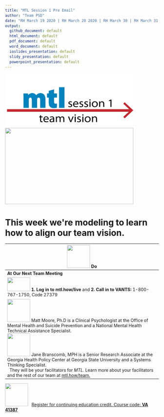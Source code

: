 ```yaml
---
title: "MTL Session 1 Pre Email"
author: "Team PSD"
date: "RH March 19 2020 | RH March 20 2020 | RH March 30 | RH March 31 2020 | April 2 2020|"
output: 
  github_document: default
  html_document: default
  pdf_document: default
  word_document: default
  ioslides_presentation: default
  slidy_presentation: default
  powerpoint_presentation: default
---
```





<!-- MTL Logo, HTML img tag -->
[<img src = "https://github.com/lzim/teampsd/blob/master/resources/title_slides/mtl_s01_teamvision_title.png"
     height = "175" width = "420">](https://github.com/lzim/mtl/blob/master/blue/session01/s01_learner/mtl_session01_see.md)                 [<img src="https://github.com/lzim/teampsd/blob/rita_2020_03_19_email_template_issue_1176/mtl_facilitate_workgroup/pre_post_emails/thompson_vapor.jpg" height="250" width="420">](https://youtu.be/uaXbTnE8Vts)   


# This week we're modeling to learn how to align our team vision.

[<img src = "https://raw.githubusercontent.com/lzim/teampsd/hexagon_icons/np_synchronize_778914_003F72.png" height = "75" width = "75">](https://github.com/lzim/mtl/blob/master/session01/s01_learner/mtl_session01_see.md) **Do** |
| --- |   
|**At Our Next Team Meeting**|
[<img src = "https://github.com/lzim/teampsd/blob/master/resources/logos/mtl_how_live_sm.png" height = "45" width = "75">](http://mtl.how/live) **1. Log in to mtl.how/live** and **2. Call in to VANTS:** 1-800-767-1750, Code 27379 |   
[<img src="https://github.com/lzim/teampsd/blob/rita_2020_03_19_email_template_issue_1176/mtl_facilitate_workgroup/pre_post_emails/moore_headshot_circle.png" height= "75" width="75">](https://forio.com/app/va/va-psd-team/teampsd.html) Matt Moore, Ph.D is a Clinical Psychologist at the Office of Mental Health and Suicide Prevention and a National Mental Health Technical Assistance Specialist. <br> [<img src="https://github.com/lzim/teampsd/blob/rita_2020_03_19_email_template_issue_1176/mtl_facilitate_workgroup/pre_post_emails/branscomb_headshot_circle.jpg" height="75" width="75">](https://forio.com/app/va/va-psd-team/teampsd.html) Jane Branscomb, MPH is a Senior Research Associate at the Georgia Health Policy Center at Georgia State University and a Systems Thinking Specialist. <br> &nbsp; They will be your facilitators for _MTL_. Learn more about your facilitators and the rest of our team at [mtl.how/team.](https://mtl.how/team)|   
[<img src = "https://github.com/lzim/teampsd/blob/rita_2020_03_19_email_template_issue_1176/mtl_facilitate_workgroup/pre_post_emails/va_tmps_logo_mini.jpg" height = "75" width = "75">](https://www.docs.lms.va.gov/LMSDocs/default.aspx?id=56771) &nbsp; [Register for continuing education credit. Course code: **VA 41387**](https://www.docs.lms.va.gov/LMSDocs/default.aspx?id=56771)  



